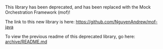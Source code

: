 This library has been deprecated, and has been replaced with the Mock Orchestration Framework (mof)!

The link to this new library is here: https://github.com/NguyenAndrew/mof-java

To view the previous readme of this deprecated library, go here: [archive/README.md](archive)
